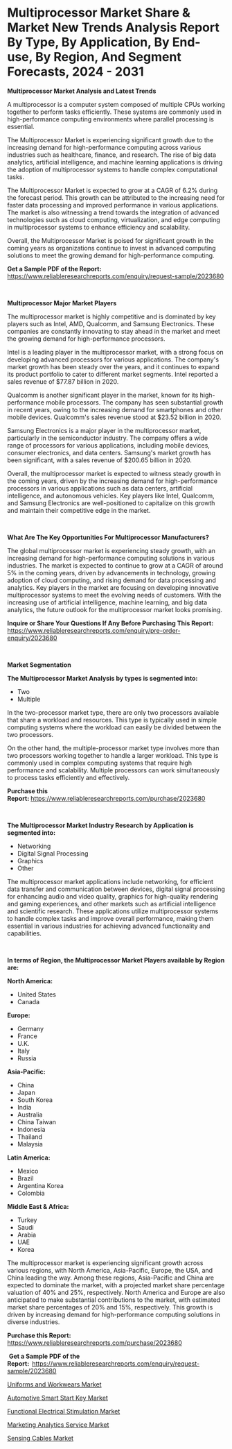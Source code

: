 <p><h1>Multiprocessor Market Share & Market New Trends Analysis Report By Type, By Application, By End-use, By Region, And Segment Forecasts, 2024 - 2031</h1></p><p><strong>Multiprocessor Market Analysis and Latest Trends</strong></p>
<p><p>A multiprocessor is a computer system composed of multiple CPUs working together to perform tasks efficiently. These systems are commonly used in high-performance computing environments where parallel processing is essential.</p><p>The Multiprocessor Market is experiencing significant growth due to the increasing demand for high-performance computing across various industries such as healthcare, finance, and research. The rise of big data analytics, artificial intelligence, and machine learning applications is driving the adoption of multiprocessor systems to handle complex computational tasks.</p><p>The Multiprocessor Market is expected to grow at a CAGR of 6.2% during the forecast period. This growth can be attributed to the increasing need for faster data processing and improved performance in various applications. The market is also witnessing a trend towards the integration of advanced technologies such as cloud computing, virtualization, and edge computing in multiprocessor systems to enhance efficiency and scalability.</p><p>Overall, the Multiprocessor Market is poised for significant growth in the coming years as organizations continue to invest in advanced computing solutions to meet the growing demand for high-performance computing.</p></p>
<p><strong>Get a Sample PDF of the Report:&nbsp;</strong> <a href="https://www.reliableresearchreports.com/enquiry/request-sample/2023680">https://www.reliableresearchreports.com/enquiry/request-sample/2023680</a></p>
<p>&nbsp;</p>
<p><strong>Multiprocessor Major Market Players</strong></p>
<p><p>The multiprocessor market is highly competitive and is dominated by key players such as Intel, AMD, Qualcomm, and Samsung Electronics. These companies are constantly innovating to stay ahead in the market and meet the growing demand for high-performance processors.</p><p>Intel is a leading player in the multiprocessor market, with a strong focus on developing advanced processors for various applications. The company's market growth has been steady over the years, and it continues to expand its product portfolio to cater to different market segments. Intel reported a sales revenue of $77.87 billion in 2020.</p><p>Qualcomm is another significant player in the market, known for its high-performance mobile processors. The company has seen substantial growth in recent years, owing to the increasing demand for smartphones and other mobile devices. Qualcomm's sales revenue stood at $23.52 billion in 2020.</p><p>Samsung Electronics is a major player in the multiprocessor market, particularly in the semiconductor industry. The company offers a wide range of processors for various applications, including mobile devices, consumer electronics, and data centers. Samsung's market growth has been significant, with a sales revenue of $200.65 billion in 2020.</p><p>Overall, the multiprocessor market is expected to witness steady growth in the coming years, driven by the increasing demand for high-performance processors in various applications such as data centers, artificial intelligence, and autonomous vehicles. Key players like Intel, Qualcomm, and Samsung Electronics are well-positioned to capitalize on this growth and maintain their competitive edge in the market.</p></p>
<p>&nbsp;</p>
<p><strong>What Are The Key Opportunities For Multiprocessor Manufacturers?</strong></p>
<p><p>The global multiprocessor market is experiencing steady growth, with an increasing demand for high-performance computing solutions in various industries. The market is expected to continue to grow at a CAGR of around 5% in the coming years, driven by advancements in technology, growing adoption of cloud computing, and rising demand for data processing and analytics. Key players in the market are focusing on developing innovative multiprocessor systems to meet the evolving needs of customers. With the increasing use of artificial intelligence, machine learning, and big data analytics, the future outlook for the multiprocessor market looks promising.</p></p>
<p><strong>Inquire or Share Your Questions If Any Before Purchasing This Report:</strong> <a href="https://www.reliableresearchreports.com/enquiry/pre-order-enquiry/2023680">https://www.reliableresearchreports.com/enquiry/pre-order-enquiry/2023680</a></p>
<p>&nbsp;</p>
<p><strong>Market Segmentation</strong></p>
<p><strong>The Multiprocessor Market Analysis by types is segmented into:</strong></p>
<p><ul><li>Two</li><li>Multiple</li></ul></p>
<p><p>In the two-processor market type, there are only two processors available that share a workload and resources. This type is typically used in simple computing systems where the workload can easily be divided between the two processors. </p><p>On the other hand, the multiple-processor market type involves more than two processors working together to handle a larger workload. This type is commonly used in complex computing systems that require high performance and scalability. Multiple processors can work simultaneously to process tasks efficiently and effectively.</p></p>
<p><strong>Purchase this Report:&nbsp;</strong><a href="https://www.reliableresearchreports.com/purchase/2023680">https://www.reliableresearchreports.com/purchase/2023680</a></p>
<p>&nbsp;</p>
<p><strong>The Multiprocessor Market Industry Research by Application is segmented into:</strong></p>
<p><ul><li>Networking</li><li>Digital Signal Processing</li><li>Graphics</li><li>Other</li></ul></p>
<p><p>The multiprocessor market applications include networking, for efficient data transfer and communication between devices, digital signal processing for enhancing audio and video quality, graphics for high-quality rendering and gaming experiences, and other markets such as artificial intelligence and scientific research. These applications utilize multiprocessor systems to handle complex tasks and improve overall performance, making them essential in various industries for achieving advanced functionality and capabilities.</p></p>
<p>&nbsp;</p>
<p><strong>In terms of Region, the Multiprocessor Market Players available by Region are:</strong></p>
<p>
    <p> <strong> North America: </strong>
        <ul>
            <li>United States</li>
            <li>Canada</li>
        </ul>
        </p> 
    <p> <strong> Europe: </strong>
        <ul>
            <li>Germany</li>
            <li>France</li>
            <li>U.K.</li>
            <li>Italy</li>
            <li>Russia</li>
        </ul>
        </p> 
    <p> <strong> Asia-Pacific: </strong>
        <ul>
            <li>China</li>
            <li>Japan</li>
            <li>South Korea</li>
            <li>India</li>
            <li>Australia</li>
            <li>China Taiwan</li>
            <li>Indonesia</li>
            <li>Thailand</li>
            <li>Malaysia</li>
        </ul>
        </p> 
    <p> <strong> Latin America: </strong>
        <ul>
            <li>Mexico</li>
            <li>Brazil</li>
            <li>Argentina Korea</li>
            <li>Colombia</li>
        </ul>
        </p> 
    <p> <strong> Middle East & Africa: </strong>
        <ul>
            <li>Turkey</li>
            <li>Saudi</li>
            <li>Arabia</li>
            <li>UAE</li>
            <li>Korea</li>
        </ul>
    </p>
    </p>
<p><p>The multiprocessor market is experiencing significant growth across various regions, with North America, Asia-Pacific, Europe, the USA, and China leading the way. Among these regions, Asia-Pacific and China are expected to dominate the market, with a projected market share percentage valuation of 40% and 25%, respectively. North America and Europe are also anticipated to make substantial contributions to the market, with estimated market share percentages of 20% and 15%, respectively. This growth is driven by increasing demand for high-performance computing solutions in diverse industries.</p></p>
<p><strong>Purchase this Report: </strong><a href="https://www.reliableresearchreports.com/purchase/2023680">https://www.reliableresearchreports.com/purchase/2023680</a></p>
<p>&nbsp;<strong>Get a Sample PDF of the Report:&nbsp;&nbsp;</strong><a href="https://www.reliableresearchreports.com/enquiry/request-sample/2023680">https://www.reliableresearchreports.com/enquiry/request-sample/2023680</a></p>
<p><strong></strong></p>
<p><p><a href="https://view.publitas.com/reportprime-1/uniforms-and-workwears-market-provides-a-comprehensive-analysis-including-a-macro-overview-of-the-market-as-well-as-micro-details-such-as-market-size-and-competitive-landscape/">Uniforms and Workwears Market</a></p><p><a href="https://zircon-bluebell-299.notion.site/Automotive-Smart-Start-Key-Market-Centers-on-Aspects-such-as-Market-Growth-Market-Share-Market-Opp-f4276461b2264fb187a43e53978c6944">Automotive Smart Start Key Market</a></p><p><a href="https://github.com/jsmusil/Market-Research-Report-List-2/blob/main/functional-electrical-stimulation-market.md">Functional Electrical Stimulation Market</a></p><p><a href="https://scarlet-rocket-c63.notion.site/Marketing-Analytics-Service-Market-Share-Market-New-Trends-Analysis-Report-By-Type-By-Application-55b7c0c20a1842e9b450aadb1b9e9d5a">Marketing Analytics Service Market</a></p><p><a href="https://view.publitas.com/reportprime-1/sensing-cables-market-analysis-and-market-size-global-industry-overview-market-segmentation-and-forecast-2024-to-2031/">Sensing Cables Market</a></p></p>